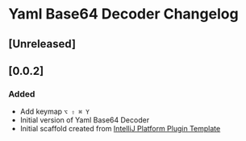 <!-- Keep a Changelog guide -> https://keepachangelog.com -->

# Yaml Base64 Decoder Changelog

## [Unreleased]

## [0.0.2]
### Added
- Add keymap `⌥ ⇧ ⌘ Y`
- Initial version of Yaml Base64 Decoder
- Initial scaffold created from [IntelliJ Platform Plugin Template](https://github.com/JetBrains/intellij-platform-plugin-template)

